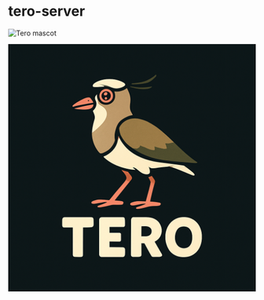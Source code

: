 # tero-server

![Tero mascot](https://images.vexels.com/content/212931/preview/uruguay-tero-hand-drawn-81fe46.png)

![Tero mascot](./tero_with_text.png)
